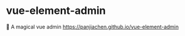 # vue-element-admin
:tada: A magical vue admin                                                                https://panjiachen.github.io/vue-element-admin
